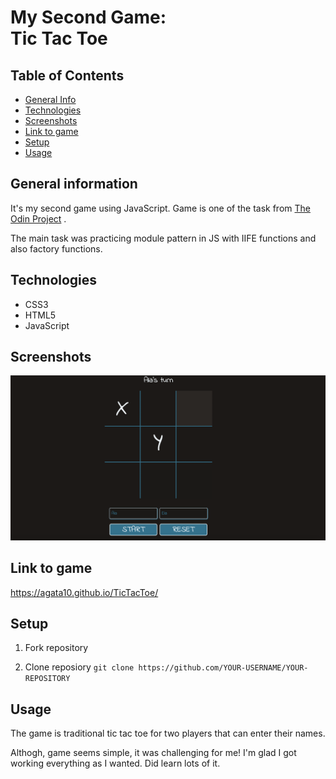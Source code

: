 # My Second Game: <br />Tic Tac Toe

## Table of Contents
* [General Info](#general-information)
* [Technologies](#technologies)
* [Screenshots](#screenshots)
* [Link to game](#link-to-game)
* [Setup](#setup)
* [Usage](#usage)


## General information
It's my second game using JavaScript. Game is one of the task from [The Odin Project](https://www.theodinproject.com/lessons/node-path-javascript-tic-tac-toe/project_submissions?page=2) .

The main task was practicing module pattern in JS with IIFE functions and also factory functions.

## Technologies
* CSS3
* HTML5
* JavaScript

## Screenshots
![Wepage](./screenshot/screen.png)

## Link to game
https://agata10.github.io/TicTacToe/

## Setup

1. Fork repository 

2. Clone reposiory
   `git clone https://github.com/YOUR-USERNAME/YOUR-REPOSITORY`

## Usage

The game is traditional tic tac toe for two players that can enter their names. 

Althogh, game seems simple, it was challenging for me!
I'm glad I got working everything as I wanted. Did learn lots of it.
